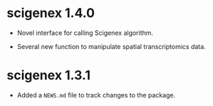 # scigenex 1.4.0

* Novel interface for calling Scigenex algorithm.

* Several new function to manipulate spatial transcriptomics data.

# scigenex 1.3.1

* Added a `NEWS.md` file to track changes to the package.
